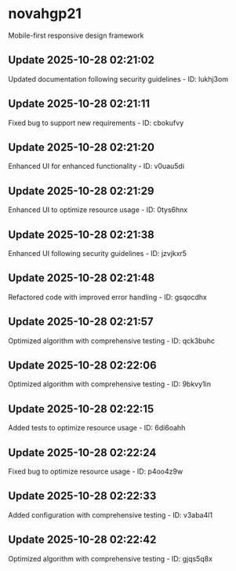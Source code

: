 # novahgp21
Mobile-first responsive design framework

## Update 2025-10-28 02:21:02
Updated documentation following security guidelines - ID: lukhj3om


## Update 2025-10-28 02:21:11
Fixed bug to support new requirements - ID: cbokufvy


## Update 2025-10-28 02:21:20
Enhanced UI for enhanced functionality - ID: v0uau5di


## Update 2025-10-28 02:21:29
Enhanced UI to optimize resource usage - ID: 0tys6hnx


## Update 2025-10-28 02:21:38
Enhanced UI following security guidelines - ID: jzvjkxr5


## Update 2025-10-28 02:21:48
Refactored code with improved error handling - ID: gsqocdhx


## Update 2025-10-28 02:21:57
Optimized algorithm with comprehensive testing - ID: qck3buhc


## Update 2025-10-28 02:22:06
Optimized algorithm with comprehensive testing - ID: 9bkvy1in


## Update 2025-10-28 02:22:15
Added tests to optimize resource usage - ID: 6di6oahh


## Update 2025-10-28 02:22:24
Fixed bug to optimize resource usage - ID: p4oo4z9w


## Update 2025-10-28 02:22:33
Added configuration with comprehensive testing - ID: v3aba4l1


## Update 2025-10-28 02:22:42
Optimized algorithm with comprehensive testing - ID: gjqs5q8x


